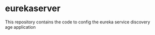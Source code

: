 # eurekaserver

This repository contains the code to config the eureka service discovery age application
